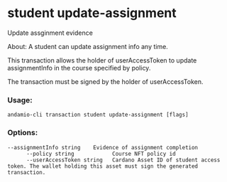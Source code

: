 # student update-assignment
Update assginment evidence


About:
A student can update assignment info any time.  

This transaction allows the holder of userAccessToken to update assignmentInfo in the course specified by policy.

The transaction must be signed by the holder of userAccessToken.



### Usage:
```
andamio-cli transaction student update-assignment [flags]

```

### Options:
```
--assignmentInfo string    Evidence of assignment completion
      --policy string            Course NFT policy id
      --userAccessToken string   Cardano Asset ID of student access token. The wallet holding this asset must sign the generated transaction.
```

